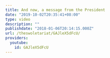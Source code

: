```yaml
---
title: And now, a message from the President
date: "2019-10-02T20:35:41+08:00"
type: video
description: ""
publishdate: "2018-01-06T20:14:15.000Z"
url: /theswoletariat/GAJleX5dFcU/
providers:
  youtube:
    id: GAJleX5dFcU
---
```

